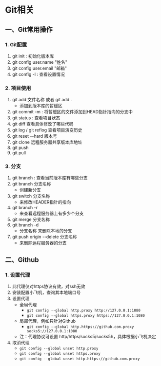# Git相关

## 一、Git常用操作

### 1. Git配置

1. git init : 初始化版本库
2. git config user.name "姓名"
3. git config user.email "邮箱"
4. git config -l : 查看设置情况

### 2. 项目使用

1. git add 文件名称 或者 git add .
   + 添加到版本库的暂缓区
2. git commit -m : 将暂缓区的文件添加到HEAD指针指向的分支中
3. git status : 查看项目状态
4. git diff 查看具体修改了哪些代码
5. git log / git reflog 查看项目演变历史
6. git reset --hard 版本号
7. git clone 远程服务器共享版本库地址
8. git push
9. git pull

### 3. 分支

1. git branch : 查看当前版本库有哪些分支
2. git branch 分支名称
   + 创建新分支
3. git switch 分支名称 
   + 来修改HEADER指针的指向
4. git branch -r 
   + 来查看远程服务器上有多少个分支
5. git merge 分支名称
6. git branch -d 
   + 分支名称 来删除本地的分支
7. git push origin --delete 分支名称 
   + 来删除远程服务器的分支

## 二、Github

### 1. 设置代理

1. 此代理仅对https协议有效，对ssh无效
2. 安装配置小飞机，查询其本地端口号
3. 设置代理
   + 全局代理
     + `git config --global http.proxy http://127.0.0.1:1080`
     + `git config --global https.proxy https://127.0.0.1:1080`
   + 局部代理，例如只针对Github
     + `git config --global http.https://github.com.proxy socks5://127.0.0.1:1080`
   + 注：代理协议可设置 http/https/socks5/socks5h，具体根据小飞机决定
4. 取消代理
   + `git config --global unset http.proxy`
   + `git config --global unset https.proxy`
   + `git config --global unset http.https://github.com.proxy`